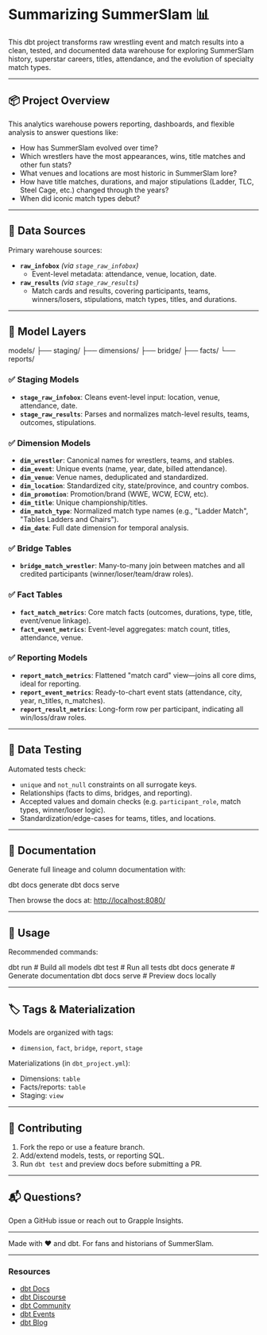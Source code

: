 # Summarizing SummerSlam 📊

This dbt project transforms raw wrestling event and match results into a clean, tested, and documented data warehouse for exploring SummerSlam history, superstar careers, titles, attendance, and the evolution of specialty match types.

---

## 📦 Project Overview

This analytics warehouse powers reporting, dashboards, and flexible analysis to answer questions like:

- How has SummerSlam evolved over time?
- Which wrestlers have the most appearances, wins, title matches and other fun stats?
- What venues and locations are most historic in SummerSlam lore?
- How have title matches, durations, and major stipulations (Ladder, TLC, Steel Cage, etc.) changed through the years?
- When did iconic match types debut?

---

## 🔧 Data Sources

Primary warehouse sources:

- **`raw_infobox`** _(via `stage_raw_infobox`)_
  - Event-level metadata: attendance, venue, location, date.
- **`raw_results`** _(via `stage_raw_results`)_
  - Match cards and results, covering participants, teams, winners/losers, stipulations, match types, titles, and durations.

---

## 🧱 Model Layers

models/
├── staging/
├── dimensions/
├── bridge/
├── facts/
└── reports/


### ✅ Staging Models

- **`stage_raw_infobox`**: Cleans event-level input: location, venue, attendance, date.
- **`stage_raw_results`**: Parses and normalizes match-level results, teams, outcomes, stipulations.

### ✅ Dimension Models

- **`dim_wrestler`**: Canonical names for wrestlers, teams, and stables.
- **`dim_event`**: Unique events (name, year, date, billed attendance).
- **`dim_venue`**: Venue names, deduplicated and standardized.
- **`dim_location`**: Standardized city, state/province, and country combos.
- **`dim_promotion`**: Promotion/brand (WWE, WCW, ECW, etc).
- **`dim_title`**: Unique championship/titles.
- **`dim_match_type`**: Normalized match type names (e.g., "Ladder Match", "Tables Ladders and Chairs").
- **`dim_date`**: Full date dimension for temporal analysis.

### ✅ Bridge Tables

- **`bridge_match_wrestler`**: Many-to-many join between matches and all credited participants (winner/loser/team/draw roles).

### ✅ Fact Tables

- **`fact_match_metrics`**: Core match facts (outcomes, durations, type, title, event/venue linkage).
- **`fact_event_metrics`**: Event-level aggregates: match count, titles, attendance, venue.

### ✅ Reporting Models

- **`report_match_metrics`**: Flattened "match card" view—joins all core dims, ideal for reporting.
- **`report_event_metrics`**: Ready-to-chart event stats (attendance, city, year, n_titles, n_matches).
- **`report_result_metrics`**: Long-form row per participant, indicating all win/loss/draw roles.

---

## 🧪 Data Testing

Automated tests check:

- `unique` and `not_null` constraints on all surrogate keys.
- Relationships (facts to dims, bridges, and reporting).
- Accepted values and domain checks (e.g. `participant_role`, match types, winner/loser logic).
- Standardization/edge-cases for teams, titles, and locations.

---

## 📄 Documentation

Generate full lineage and column documentation with:

dbt docs generate
dbt docs serve


Then browse the docs at: [http://localhost:8080/](http://localhost:8080/)

---

## 🚀 Usage

Recommended commands:

dbt run # Build all models
dbt test # Run all tests
dbt docs generate # Generate documentation
dbt docs serve # Preview docs locally


---

## 🏷️ Tags & Materialization

Models are organized with tags:
- `dimension`, `fact`, `bridge`, `report`, `stage`

Materializations (in `dbt_project.yml`):
- Dimensions: `table`
- Facts/reports: `table`
- Staging: `view`

---

## 🤝 Contributing

1. Fork the repo or use a feature branch.
2. Add/extend models, tests, or reporting SQL.
3. Run `dbt test` and preview docs before submitting a PR.

---

## 📬 Questions?

Open a GitHub issue or reach out to Grapple Insights.

---

Made with ❤️ and dbt. For fans and historians of SummerSlam.

---

### Resources

- [dbt Docs](https://docs.getdbt.com/docs/introduction)
- [dbt Discourse](https://discourse.getdbt.com/)
- [dbt Community](https://getdbt.com/community)
- [dbt Events](https://events.getdbt.com)
- [dbt Blog](https://blog.getdbt.com/)
